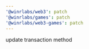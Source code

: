 ```yaml
---
'@winrlabs/web3': patch
'@winrlabs/games': patch
'@winrlabs/web3-games': patch
---
```


update transaction method
